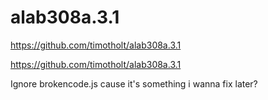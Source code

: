 # alab308a.3.1

https://github.com/timotholt/alab308a.3.1

https://github.com/timotholt/alab308a.3.1



Ignore brokencode.js cause it's something i wanna fix later?

